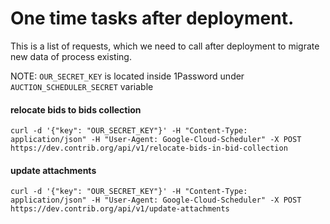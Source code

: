 # One time tasks after deployment.

This is a list of requests, which we need to call after deployment to migrate new data of process existing.

NOTE: `OUR_SECRET_KEY` is located inside 1Password under `AUCTION_SCHEDULER_SECRET` variable

#### relocate bids to bids collection

```
curl -d '{"key": "OUR_SECRET_KEY"}' -H "Content-Type: application/json" -H "User-Agent: Google-Cloud-Scheduler" -X POST https://dev.contrib.org/api/v1/relocate-bids-in-bid-collection
```

#### update attachments

```
curl -d '{"key": "OUR_SECRET_KEY"}' -H "Content-Type: application/json" -H "User-Agent: Google-Cloud-Scheduler" -X POST https://dev.contrib.org/api/v1/update-attachments
```
